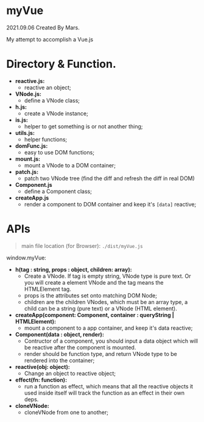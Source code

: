 # myVue 

2021.09.06 Created By Mars.

My attempt to accomplish a Vue.js

# Directory & Function.

- **reactive.js:**
  - reactive an object;
- **VNode.js:**
  - define a VNode class;
- **h.js:**
  - create a VNode instance; 
- **is.js:**
  - helper to get something is or not another thing;
- **utils.js:**
  - helper functions;
- **domFunc.js:**
  - easy to use DOM functions;
- **mount.js:**
  - mount a VNode to a DOM container;
- **patch.js:**
  - patch two VNode tree (find the diff and refresh the diff in real DOM)
- **Component.js**
  - define a Component class;
- **createApp.js**
  - render a component to DOM container and keep it's `[data]` reactive;

# APIs

> main file location (for Browser): `./dist/myVue.js` 

window.myVue:
- **h(tag : string, props : object, children: array):**
  - Create a VNode. If tag is empty string, VNode type is pure text. Or you will create a element VNode and the tag means the HTMLElement tag.
  - props is the attributes set onto matching DOM Node;
  - children are the children VNodes, which must be an array type, a child can be a string (pure text) or a VNode (HTML element). 
- **createApp(component: Component, container : queryString | HTMLElement):**
  - mount a component to a app container, and keep it's data reactive;
- **Component(data : object, render):**
  - Contructor of a component, you should input a data object which will be reactive after the component is mounted.
  - render should be function type, and return VNode type to be rendered into the container; 
- **reactive(obj: object):**
  - Change an object to reactive object;
- **effect(fn: function):**
  - run a function as effect, which means that all the reactive objects it used inside itself will track the function as an effect in their own deps.
- **cloneVNode:**
  - cloneVNode from one to another;